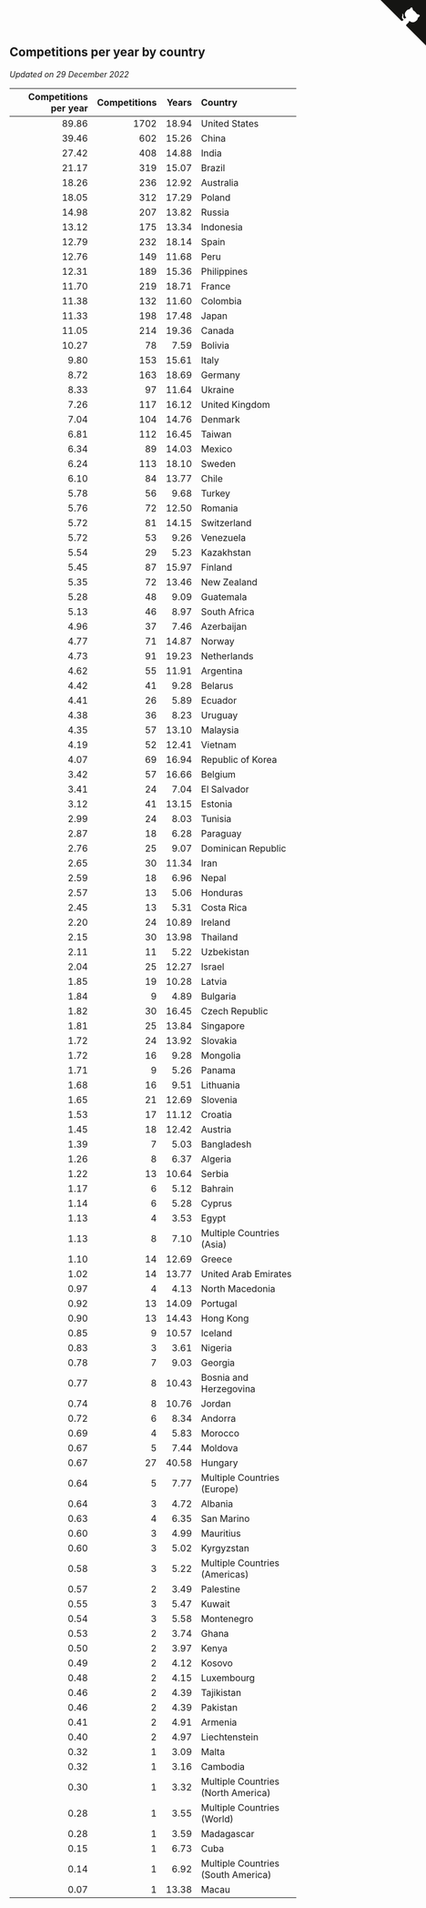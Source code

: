 ## Competitions per year by country

*Updated on 29 December 2022*

| Competitions per year | Competitions | Years | Country |
| ---: | ---: | ---: | :--- |
| 89.86 | 1702 | 18.94 | United States |
| 39.46 | 602 | 15.26 | China |
| 27.42 | 408 | 14.88 | India |
| 21.17 | 319 | 15.07 | Brazil |
| 18.26 | 236 | 12.92 | Australia |
| 18.05 | 312 | 17.29 | Poland |
| 14.98 | 207 | 13.82 | Russia |
| 13.12 | 175 | 13.34 | Indonesia |
| 12.79 | 232 | 18.14 | Spain |
| 12.76 | 149 | 11.68 | Peru |
| 12.31 | 189 | 15.36 | Philippines |
| 11.70 | 219 | 18.71 | France |
| 11.38 | 132 | 11.60 | Colombia |
| 11.33 | 198 | 17.48 | Japan |
| 11.05 | 214 | 19.36 | Canada |
| 10.27 | 78 | 7.59 | Bolivia |
| 9.80 | 153 | 15.61 | Italy |
| 8.72 | 163 | 18.69 | Germany |
| 8.33 | 97 | 11.64 | Ukraine |
| 7.26 | 117 | 16.12 | United Kingdom |
| 7.04 | 104 | 14.76 | Denmark |
| 6.81 | 112 | 16.45 | Taiwan |
| 6.34 | 89 | 14.03 | Mexico |
| 6.24 | 113 | 18.10 | Sweden |
| 6.10 | 84 | 13.77 | Chile |
| 5.78 | 56 | 9.68 | Turkey |
| 5.76 | 72 | 12.50 | Romania |
| 5.72 | 81 | 14.15 | Switzerland |
| 5.72 | 53 | 9.26 | Venezuela |
| 5.54 | 29 | 5.23 | Kazakhstan |
| 5.45 | 87 | 15.97 | Finland |
| 5.35 | 72 | 13.46 | New Zealand |
| 5.28 | 48 | 9.09 | Guatemala |
| 5.13 | 46 | 8.97 | South Africa |
| 4.96 | 37 | 7.46 | Azerbaijan |
| 4.77 | 71 | 14.87 | Norway |
| 4.73 | 91 | 19.23 | Netherlands |
| 4.62 | 55 | 11.91 | Argentina |
| 4.42 | 41 | 9.28 | Belarus |
| 4.41 | 26 | 5.89 | Ecuador |
| 4.38 | 36 | 8.23 | Uruguay |
| 4.35 | 57 | 13.10 | Malaysia |
| 4.19 | 52 | 12.41 | Vietnam |
| 4.07 | 69 | 16.94 | Republic of Korea |
| 3.42 | 57 | 16.66 | Belgium |
| 3.41 | 24 | 7.04 | El Salvador |
| 3.12 | 41 | 13.15 | Estonia |
| 2.99 | 24 | 8.03 | Tunisia |
| 2.87 | 18 | 6.28 | Paraguay |
| 2.76 | 25 | 9.07 | Dominican Republic |
| 2.65 | 30 | 11.34 | Iran |
| 2.59 | 18 | 6.96 | Nepal |
| 2.57 | 13 | 5.06 | Honduras |
| 2.45 | 13 | 5.31 | Costa Rica |
| 2.20 | 24 | 10.89 | Ireland |
| 2.15 | 30 | 13.98 | Thailand |
| 2.11 | 11 | 5.22 | Uzbekistan |
| 2.04 | 25 | 12.27 | Israel |
| 1.85 | 19 | 10.28 | Latvia |
| 1.84 | 9 | 4.89 | Bulgaria |
| 1.82 | 30 | 16.45 | Czech Republic |
| 1.81 | 25 | 13.84 | Singapore |
| 1.72 | 24 | 13.92 | Slovakia |
| 1.72 | 16 | 9.28 | Mongolia |
| 1.71 | 9 | 5.26 | Panama |
| 1.68 | 16 | 9.51 | Lithuania |
| 1.65 | 21 | 12.69 | Slovenia |
| 1.53 | 17 | 11.12 | Croatia |
| 1.45 | 18 | 12.42 | Austria |
| 1.39 | 7 | 5.03 | Bangladesh |
| 1.26 | 8 | 6.37 | Algeria |
| 1.22 | 13 | 10.64 | Serbia |
| 1.17 | 6 | 5.12 | Bahrain |
| 1.14 | 6 | 5.28 | Cyprus |
| 1.13 | 4 | 3.53 | Egypt |
| 1.13 | 8 | 7.10 | Multiple Countries (Asia) |
| 1.10 | 14 | 12.69 | Greece |
| 1.02 | 14 | 13.77 | United Arab Emirates |
| 0.97 | 4 | 4.13 | North Macedonia |
| 0.92 | 13 | 14.09 | Portugal |
| 0.90 | 13 | 14.43 | Hong Kong |
| 0.85 | 9 | 10.57 | Iceland |
| 0.83 | 3 | 3.61 | Nigeria |
| 0.78 | 7 | 9.03 | Georgia |
| 0.77 | 8 | 10.43 | Bosnia and Herzegovina |
| 0.74 | 8 | 10.76 | Jordan |
| 0.72 | 6 | 8.34 | Andorra |
| 0.69 | 4 | 5.83 | Morocco |
| 0.67 | 5 | 7.44 | Moldova |
| 0.67 | 27 | 40.58 | Hungary |
| 0.64 | 5 | 7.77 | Multiple Countries (Europe) |
| 0.64 | 3 | 4.72 | Albania |
| 0.63 | 4 | 6.35 | San Marino |
| 0.60 | 3 | 4.99 | Mauritius |
| 0.60 | 3 | 5.02 | Kyrgyzstan |
| 0.58 | 3 | 5.22 | Multiple Countries (Americas) |
| 0.57 | 2 | 3.49 | Palestine |
| 0.55 | 3 | 5.47 | Kuwait |
| 0.54 | 3 | 5.58 | Montenegro |
| 0.53 | 2 | 3.74 | Ghana |
| 0.50 | 2 | 3.97 | Kenya |
| 0.49 | 2 | 4.12 | Kosovo |
| 0.48 | 2 | 4.15 | Luxembourg |
| 0.46 | 2 | 4.39 | Tajikistan |
| 0.46 | 2 | 4.39 | Pakistan |
| 0.41 | 2 | 4.91 | Armenia |
| 0.40 | 2 | 4.97 | Liechtenstein |
| 0.32 | 1 | 3.09 | Malta |
| 0.32 | 1 | 3.16 | Cambodia |
| 0.30 | 1 | 3.32 | Multiple Countries (North America) |
| 0.28 | 1 | 3.55 | Multiple Countries (World) |
| 0.28 | 1 | 3.59 | Madagascar |
| 0.15 | 1 | 6.73 | Cuba |
| 0.14 | 1 | 6.92 | Multiple Countries (South America) |
| 0.07 | 1 | 13.38 | Macau |


<a href="https://github.com/JustinTimeCuber/wca_statistics" class="github-corner" aria-label="View source on Github"><svg width="80" height="80" viewBox="0 0 250 250" style="fill:#151513; color:#fff; position: absolute; top: 0; border: 0; right: 0;" aria-hidden="true"><path d="M0,0 L115,115 L130,115 L142,142 L250,250 L250,0 Z"></path><path d="M128.3,109.0 C113.8,99.7 119.0,89.6 119.0,89.6 C122.0,82.7 120.5,78.6 120.5,78.6 C119.2,72.0 123.4,76.3 123.4,76.3 C127.3,80.9 125.5,87.3 125.5,87.3 C122.9,97.6 130.6,101.9 134.4,103.2" fill="currentColor" style="transform-origin: 130px 106px;" class="octo-arm"></path><path d="M115.0,115.0 C114.9,115.1 118.7,116.5 119.8,115.4 L133.7,101.6 C136.9,99.2 139.9,98.4 142.2,98.6 C133.8,88.0 127.5,74.4 143.8,58.0 C148.5,53.4 154.0,51.2 159.7,51.0 C160.3,49.4 163.2,43.6 171.4,40.1 C171.4,40.1 176.1,42.5 178.8,56.2 C183.1,58.6 187.2,61.8 190.9,65.4 C194.5,69.0 197.7,73.2 200.1,77.6 C213.8,80.2 216.3,84.9 216.3,84.9 C212.7,93.1 206.9,96.0 205.4,96.6 C205.1,102.4 203.0,107.8 198.3,112.5 C181.9,128.9 168.3,122.5 157.7,114.1 C157.9,116.9 156.7,120.9 152.7,124.9 L141.0,136.5 C139.8,137.7 141.6,141.9 141.8,141.8 Z" fill="currentColor" class="octo-body"></path></svg></a><style>.github-corner:hover .octo-arm{animation:octocat-wave 560ms ease-in-out}@keyframes octocat-wave{0%,100%{transform:rotate(0)}20%,60%{transform:rotate(-25deg)}40%,80%{transform:rotate(10deg)}}@media (max-width:500px){.github-corner:hover .octo-arm{animation:none}.github-corner .octo-arm{animation:octocat-wave 560ms ease-in-out}}</style>

